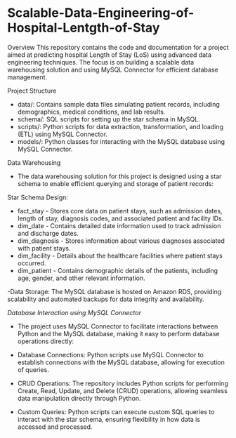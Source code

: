 # Scalable-Data-Engineering-of-Hospital-Lentgth-of-Stay

Overview
This repository contains the code and documentation for a project aimed at predicting hospital Length of Stay (LoS) using advanced data engineering techniques. The focus is on building a scalable data warehousing solution and using MySQL Connector for efficient database management.

Project Structure
- data/: Contains sample data files simulating patient records, including demographics, medical conditions, and lab results.
- schema/: SQL scripts for setting up the star schema in MySQL.
- scripts/: Python scripts for data extraction, transformation, and loading (ETL) using MySQL Connector.
- models/: Python classes for interacting with the MySQL database using MySQL Connector.
   
Data Warehousing
- The data warehousing solution for this project is designed using a star schema to enable efficient querying and storage of patient records:

Star Schema Design:
- fact_stay - Stores core data on patient stays, such as admission dates, length of stay, diagnosis codes, and associated patient and facility IDs.
- dim_date - Contains detailed date information used to track admission and discharge dates.
- dim_diagnosis - Stores information about various diagnoses associated with patient stays.
- dim_facility - Details about the healthcare facilities where patient stays occurred.
- dim_patient - Contains demographic details of the patients, including age, gender, and other relevant information.

-Data Storage: The MySQL database is hosted on Amazon RDS, providing scalability and automated backups for data integrity and availability.

*Database Interaction using MySQL Connector*
- The project uses MySQL Connector to facilitate interactions between Python and the MySQL database, making it easy to perform database operations directly:

- Database Connections: Python scripts use MySQL Connector to establish connections with the MySQL database, allowing for execution of queries.
- CRUD Operations: The repository includes Python scripts for performing Create, Read, Update, and Delete (CRUD) operations, allowing seamless data manipulation directly through Python.
- Custom Queries: Python scripts can execute custom SQL queries to interact with the star schema, ensuring flexibility in how data is accessed and processed.
